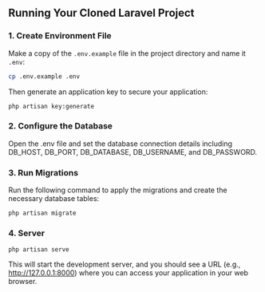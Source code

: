 ## Running Your Cloned Laravel Project

### 1. Create Environment File

Make a copy of the `.env.example` file in the project directory and name it `.env`:

```sh
cp .env.example .env
```

Then generate an application key to secure your application:

```
php artisan key:generate
```

### 2. Configure the Database

Open the .env file and set the database connection details including DB_HOST, DB_PORT, DB_DATABASE, DB_USERNAME, and DB_PASSWORD.

### 3. Run Migrations

Run the following command to apply the migrations and create the necessary database tables:

```
php artisan migrate
```

### 4. Server

```
php artisan serve
```

This will start the development server, and you should see a URL (e.g., http://127.0.0.1:8000) where you can access your application in your web browser.
